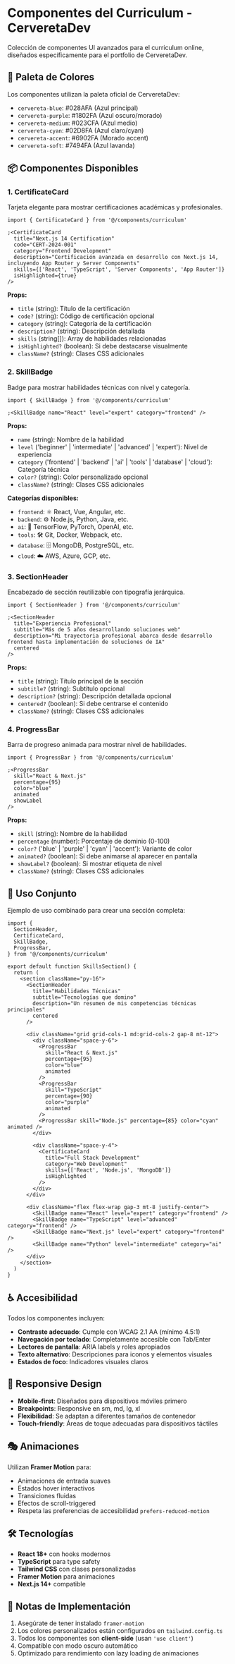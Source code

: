 # Componentes del Curriculum - CerveretaDev

Colección de componentes UI avanzados para el curriculum online, diseñados específicamente para el portfolio de CerveretaDev.

## 🎨 Paleta de Colores

Los componentes utilizan la paleta oficial de CerveretaDev:

- `cervereta-blue`: #028AFA (Azul principal)
- `cervereta-purple`: #1802FA (Azul oscuro/morado)
- `cervereta-medium`: #023CFA (Azul medio)
- `cervereta-cyan`: #02D8FA (Azul claro/cyan)
- `cervereta-accent`: #6902FA (Morado accent)
- `cervereta-soft`: #7494FA (Azul lavanda)

## 📦 Componentes Disponibles

### 1. CertificateCard

Tarjeta elegante para mostrar certificaciones académicas y profesionales.

```tsx
import { CertificateCard } from '@/components/curriculum'

;<CertificateCard
  title="Next.js 14 Certification"
  code="CERT-2024-001"
  category="Frontend Development"
  description="Certificación avanzada en desarrollo con Next.js 14, incluyendo App Router y Server Components"
  skills={['React', 'TypeScript', 'Server Components', 'App Router']}
  isHighlighted={true}
/>
```

**Props:**

- `title` (string): Título de la certificación
- `code?` (string): Código de certificación opcional
- `category` (string): Categoría de la certificación
- `description?` (string): Descripción detallada
- `skills` (string[]): Array de habilidades relacionadas
- `isHighlighted?` (boolean): Si debe destacarse visualmente
- `className?` (string): Clases CSS adicionales

### 2. SkillBadge

Badge para mostrar habilidades técnicas con nivel y categoría.

```tsx
import { SkillBadge } from '@/components/curriculum'

;<SkillBadge name="React" level="expert" category="frontend" />
```

**Props:**

- `name` (string): Nombre de la habilidad
- `level` ('beginner' | 'intermediate' | 'advanced' | 'expert'): Nivel de experiencia
- `category` ('frontend' | 'backend' | 'ai' | 'tools' | 'database' | 'cloud'): Categoría técnica
- `color?` (string): Color personalizado opcional
- `className?` (string): Clases CSS adicionales

**Categorías disponibles:**

- `frontend`: ⚛️ React, Vue, Angular, etc.
- `backend`: ⚙️ Node.js, Python, Java, etc.
- `ai`: 🤖 TensorFlow, PyTorch, OpenAI, etc.
- `tools`: 🛠️ Git, Docker, Webpack, etc.
- `database`: 🗄️ MongoDB, PostgreSQL, etc.
- `cloud`: ☁️ AWS, Azure, GCP, etc.

### 3. SectionHeader

Encabezado de sección reutilizable con tipografía jerárquica.

```tsx
import { SectionHeader } from '@/components/curriculum'

;<SectionHeader
  title="Experiencia Profesional"
  subtitle="Más de 5 años desarrollando soluciones web"
  description="Mi trayectoria profesional abarca desde desarrollo frontend hasta implementación de soluciones de IA"
  centered
/>
```

**Props:**

- `title` (string): Título principal de la sección
- `subtitle?` (string): Subtítulo opcional
- `description?` (string): Descripción detallada opcional
- `centered?` (boolean): Si debe centrarse el contenido
- `className?` (string): Clases CSS adicionales

### 4. ProgressBar

Barra de progreso animada para mostrar nivel de habilidades.

```tsx
import { ProgressBar } from '@/components/curriculum'

;<ProgressBar
  skill="React & Next.js"
  percentage={95}
  color="blue"
  animated
  showLabel
/>
```

**Props:**

- `skill` (string): Nombre de la habilidad
- `percentage` (number): Porcentaje de dominio (0-100)
- `color?` ('blue' | 'purple' | 'cyan' | 'accent'): Variante de color
- `animated?` (boolean): Si debe animarse al aparecer en pantalla
- `showLabel?` (boolean): Si mostrar etiqueta de nivel
- `className?` (string): Clases CSS adicionales

## 🚀 Uso Conjunto

Ejemplo de uso combinado para crear una sección completa:

```tsx
import {
  SectionHeader,
  CertificateCard,
  SkillBadge,
  ProgressBar,
} from '@/components/curriculum'

export default function SkillsSection() {
  return (
    <section className="py-16">
      <SectionHeader
        title="Habilidades Técnicas"
        subtitle="Tecnologías que domino"
        description="Un resumen de mis competencias técnicas principales"
        centered
      />

      <div className="grid grid-cols-1 md:grid-cols-2 gap-8 mt-12">
        <div className="space-y-6">
          <ProgressBar
            skill="React & Next.js"
            percentage={95}
            color="blue"
            animated
          />
          <ProgressBar
            skill="TypeScript"
            percentage={90}
            color="purple"
            animated
          />
          <ProgressBar skill="Node.js" percentage={85} color="cyan" animated />
        </div>

        <div className="space-y-4">
          <CertificateCard
            title="Full Stack Development"
            category="Web Development"
            skills={['React', 'Node.js', 'MongoDB']}
            isHighlighted
          />
        </div>
      </div>

      <div className="flex flex-wrap gap-3 mt-8 justify-center">
        <SkillBadge name="React" level="expert" category="frontend" />
        <SkillBadge name="TypeScript" level="advanced" category="frontend" />
        <SkillBadge name="Next.js" level="expert" category="frontend" />
        <SkillBadge name="Python" level="intermediate" category="ai" />
      </div>
    </section>
  )
}
```

## ♿ Accesibilidad

Todos los componentes incluyen:

- **Contraste adecuado**: Cumple con WCAG 2.1 AA (mínimo 4.5:1)
- **Navegación por teclado**: Completamente accesible con Tab/Enter
- **Lectores de pantalla**: ARIA labels y roles apropiados
- **Texto alternativo**: Descripciones para iconos y elementos visuales
- **Estados de foco**: Indicadores visuales claros

## 📱 Responsive Design

- **Mobile-first**: Diseñados para dispositivos móviles primero
- **Breakpoints**: Responsive en sm, md, lg, xl
- **Flexibilidad**: Se adaptan a diferentes tamaños de contenedor
- **Touch-friendly**: Áreas de toque adecuadas para dispositivos táctiles

## 🎭 Animaciones

Utilizan **Framer Motion** para:

- Animaciones de entrada suaves
- Estados hover interactivos
- Transiciones fluidas
- Efectos de scroll-triggered
- Respeta las preferencias de accesibilidad `prefers-reduced-motion`

## 🛠️ Tecnologías

- **React 18+** con hooks modernos
- **TypeScript** para type safety
- **Tailwind CSS** con clases personalizadas
- **Framer Motion** para animaciones
- **Next.js 14+** compatible

## 📝 Notas de Implementación

1. Asegúrate de tener instalado `framer-motion`
2. Los colores personalizados están configurados en `tailwind.config.ts`
3. Todos los componentes son **client-side** (usan `'use client'`)
4. Compatible con modo oscuro automático
5. Optimizado para rendimiento con lazy loading de animaciones

